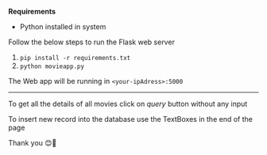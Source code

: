 __Requirements__ 
* Python installed in system

Follow the below steps to run the Flask web server

1. `pip install -r requirements.txt`
2. `python movieapp.py`

The Web app will be running in `<your-ipAdress>:5000`

<hr>

To get all the details of all movies click on _query_ button without any input

To insert new record into the database use the TextBoxes in the end of the page

Thank you 😊🤗
